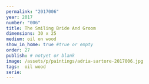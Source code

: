 ```yaml
---
permalink: "2017006"
year: 2017
number: "006"
title: The Smiling Bride And Groom
dimensions: 30 x 25
medium: oil on wood
show_in_home: true #true or empty
order: 27
publish: # notyet or blank
image: /assets/p/paintings/adria-sartore-2017006.jpg
tags:  oil wood
serie:
---
```

